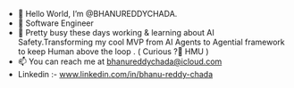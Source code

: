 - 👋 Hello World, I’m @BHANUREDDYCHADA.
- 👀 Software Engineer
- 🌱 Pretty busy these days working & learning about AI Safety.Transforming my cool MVP from AI Agents to Agential framework to keep  Human above the loop . ( Curious ?🧐 HMU )
- 📫 You can reach me at bhanureddychada@icloud.com
- Linkedin :- www.linkedin.com/in/bhanu-reddy-chada

<!---
BHANUREDDYCHADA/BHANUREDDYCHADA is a ✨ special ✨ repository because its `README.md` (this file) appears on your GitHub profile.
You can click the Preview link to take a look at your changes.
--->
